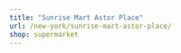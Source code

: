 ```yaml
---
title: "Sunrise Mart Astor Place"
url: /new-york/sunrise-mart-astor-place/
shop: supermarket
---
```

